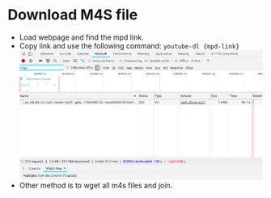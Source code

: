 # Download M4S file

- Load webpage and find the mpd link.
- Copy link and use the following command: `youtube-dl {mpd-link}`
![pic](/images/m4s-mpd.png)
- Other method is to wget all m4s files and join.

